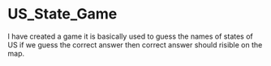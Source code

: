 # US_State_Game
I have created a game it is basically used to guess the names of states of US if we guess the correct answer then correct answer should risible on the map. 
